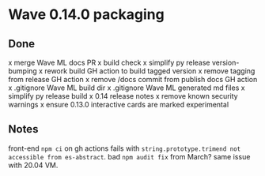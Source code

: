# Wave 0.14.0 packaging

## Done 

x merge Wave ML docs PR
x build check
x simplify py release version-bumping
x rework build GH action to build tagged version
x remove tagging from release GH action
x remove /docs commit from publish docs GH action
x .gitignore Wave ML build dir
x .gitignore Wave ML generated md files
x simplify py release build
x 0.14 release notes
x remove known security warnings
x ensure 0.13.0 interactive cards are marked experimental


## Notes

front-end `npm ci` on gh actions fails with `string.prototype.trimend not accessible from es-abstract`. bad `npm audit fix` from March? same issue with 20.04 VM.
